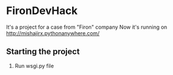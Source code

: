 # FironDevHack
It's a project for a case from "Firon" company
Now it's running on http://mishajirx.pythonanywhere.com/

## Starting the project

1. Run wsgi.py file
